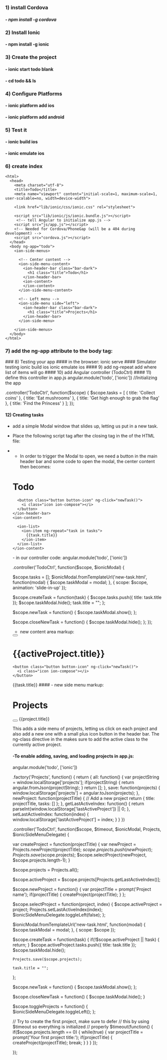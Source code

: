 ### 1) install Cordova
##### - npm install -g cordova
### 2) Install Ionic
#### - npm install -g ionic
### 3) Create the project
#### - ionic start todo blank
#### - cd todo && ls
### 4) Configure Platforms
#### - ionic platform add ios
#### - ionic platform add android
### 5) Test it
#### - ionic build ios
#### - ionic emulate ios
### 6) create index
 <!DOCTYPE html>
    <html>
      <head>
        <meta charset="utf-8">
        <title>Todo</title>
        <meta name="viewport" content="initial-scale=1, maximum-scale=1, user-scalable=no, width=device-width">

        <link href="lib/ionic/css/ionic.css" rel="stylesheet">

        <script src="lib/ionic/js/ionic.bundle.js"></script>
         <!-- tell Angular to initialize app.js -->
        <script src="js/app.js"></script>
        <!-- Needed for Cordova/PhoneGap (will be a 404 during development) -->
        <script src="cordova.js"></script>
      </head>
      <body ng-app="todo">
        <ion-side-menus>

          <!-- Center content -->
          <ion-side-menu-content>
            <ion-header-bar class="bar-dark">
              <h1 class="title">Todo</h1>
            </ion-header-bar>
            <ion-content>
            </ion-content>
          </ion-side-menu-content>

          <!-- Left menu -->
          <ion-side-menu side="left">
            <ion-header-bar class="bar-dark">
              <h1 class="title">Projects</h1>
            </ion-header-bar>
          </ion-side-menu>

        </ion-side-menus>
      </body>
    </html>
### 7) add the ng-app attribute to the body tag:
  <body ng-app="todo">
### 8) Testing your app
####  in the browser:
ionic serve
####  Simulator testing
ionic build ios
ionic emulate ios
#### 9) add ng-repeat
add where list of items will go
#### 10) add Angular controller (TodoCtrl)
<body ng-app="todo" ng-controller="TodoCtrl">
#### 11) define this controller in app.js
angular.module('todo', ['ionic']) //Initializing the app

.controller('TodoCtrl', function($scope) {
  $scope.tasks = [
    { title: 'Collect coins' },
    { title: 'Eat mushrooms' },
    { title: 'Get high enough to grab the flag' },
    { title: 'Find the Princess' }
  ];
});
#### 12) Creating tasks
- add a simple Modal window that slides up, letting us put in a new task.
- Place
the following script tag after the closing </ion-side-menu> tag in the <body> of the HTML file:

- <script id="new-task.html" type="text/ng-template">

- define the template as an angular template:


<!-- set a header with a button to close the modal, and then set up our content area. For the form, we are calling createTask(task) when the form is submitted. The task that is passed to createTask is the object corresponding to the entered form data. Since our text input has ng-model="task.title", that text input will set the title property of the task object. -->
-  <div class="modal">

    <!-- Modal header bar -->
    <ion-header-bar class="bar-secondary">
      <h1 class="title">New Task</h1>
      <button class="button button-clear button-positive" ng-click="closeNewTask()">Cancel</button>
    </ion-header-bar>

    <!-- Modal content area -->
    <ion-content>

      <form ng-submit="createTask(task)">
        <div class="list">
          <label class="item item-input">
            <input type="text" placeholder="What do you need to do?" ng-model="task.title">
          </label>
        </div>
        <div class="padding">
          <button type="submit" class="button button-block button-positive">Create Task</button>
        </div>
      </form>

    </ion-content>

  </div>

</script>

 - In order to trigger the Modal to open, we need a button in the main header bar and some code to open the modal, the center content then becomes:
<html>

  <ion-side-menu-content>
    <ion-header-bar class="bar-dark">
      <h1 class="title">Todo</h1>

      <button class="button button-icon" ng-click="newTask()">
        <i class="icon ion-compose"></i>
      </button>
    </ion-header-bar>
    <ion-content>

      <ion-list>
        <ion-item ng-repeat="task in tasks">
          {{task.title}}
        </ion-item>
      </ion-list>
    </ion-content>
  </ion-side-menu-content>
</html>
-  in our controller code:
angular.module('todo', ['ionic'])

.controller('TodoCtrl', function($scope, $ionicModal) {

  $scope.tasks = [];
  $ionicModal.fromTemplateUrl('new-task.html', function(modal) {
    $scope.taskModal = modal;
  }, {
    scope: $scope,
    animation: 'slide-in-up'
  });

  $scope.createTask = function(task) {
    $scope.tasks.push({
      title: task.title
    });
    $scope.taskModal.hide();
    task.title = "";
  };

  $scope.newTask = function() {
    $scope.taskModal.show();
  };


  $scope.closeNewTask = function() {
    $scope.taskModal.hide();
  };
});
- new content area markup:

<ion-side-menu-content>
  <ion-header-bar class="bar-dark">
    <button class="button button-icon" ng-click="toggleProjects()">
      <i class="icon ion-navicon"></i>
    </button>
    <h1 class="title">{{activeProject.title}}</h1>

    <button class="button button-icon" ng-click="newTask()">
      <i class="icon ion-compose"></i>
    </button>
  </ion-header-bar>
  <ion-content scroll="false">
    <ion-list>
      <ion-item ng-repeat="task in activeProject.tasks">
        {{task.title}}
      </ion-item>
    </ion-list>
  </ion-content>
</ion-side-menu-content>
#### - new side menu markup:

 <ion-side-menu side="left">
   <ion-header-bar class="bar-dark">
     <h1 class="title">Projects</h1>
     <button class="button button-icon ion-plus" ng-click="newProject()">
     </button>
   </ion-header-bar>
   <ion-content scroll="false">
     <ion-list>
       <ion-item ng-repeat="project in projects" ng-click="selectProject(project, $index)" ng-class="{active: activeProject == project}">
         {{project.title}}
       </ion-item>
     </ion-list>
   </ion-content>
 </ion-side-menu>

 This adds a side menu of projects, letting us click on each project and also add a new one with a small plus icon button in the header bar. The ng-class directive in the <ion-item> makes sure to add the active class to the currently active project.

#### -To enable adding, saving, and loading projects in app.js:
angular.module('todo', ['ionic'])

.factory('Projects', function() {
  return {
    all: function() {
      var projectString = window.localStorage['projects'];
      if(projectString) {
        return angular.fromJson(projectString);
      }
      return [];
    },
    save: function(projects) {
      window.localStorage['projects'] = angular.toJson(projects);
    },
    newProject: function(projectTitle) {
      // Add a new project
      return {
        title: projectTitle,
        tasks: []
      };
    },
    getLastActiveIndex: function() {
      return parseInt(window.localStorage['lastActiveProject']) || 0;
    },
    setLastActiveIndex: function(index) {
      window.localStorage['lastActiveProject'] = index;
    }
  }
})

.controller('TodoCtrl', function($scope, $timeout, $ionicModal, Projects, $ionicSideMenuDelegate) {


  var createProject = function(projectTitle) {
    var newProject = Projects.newProject(projectTitle);
    $scope.projects.push(newProject);
    Projects.save($scope.projects);
    $scope.selectProject(newProject, $scope.projects.length-1);
  }



  $scope.projects = Projects.all();


  $scope.activeProject = $scope.projects[Projects.getLastActiveIndex()];


  $scope.newProject = function() {
    var projectTitle = prompt('Project name');
    if(projectTitle) {
      createProject(projectTitle);
    }
  };


  $scope.selectProject = function(project, index) {
    $scope.activeProject = project;
    Projects.setLastActiveIndex(index);
    $ionicSideMenuDelegate.toggleLeft(false);
  };


  $ionicModal.fromTemplateUrl('new-task.html', function(modal) {
    $scope.taskModal = modal;
  }, {
    scope: $scope
  });

  $scope.createTask = function(task) {
    if(!$scope.activeProject || !task) {
      return;
    }
    $scope.activeProject.tasks.push({
      title: task.title
    });
    $scope.taskModal.hide();

    Projects.save($scope.projects);

    task.title = "";
  };

  $scope.newTask = function() {
    $scope.taskModal.show();
  };

  $scope.closeNewTask = function() {
    $scope.taskModal.hide();
  }

  $scope.toggleProjects = function() {
    $ionicSideMenuDelegate.toggleLeft();
  };


  // Try to create the first project, make sure to defer
  // this by using $timeout so everything is initialized
  // properly
  $timeout(function() {
    if($scope.projects.length == 0) {
      while(true) {
        var projectTitle = prompt('Your first project title:');
        if(projectTitle) {
          createProject(projectTitle);
          break;
        }
      }
    }
  });

});
